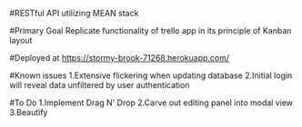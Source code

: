 #RESTful API utilizing MEAN stack

#Primary Goal
Replicate functionality of trello app in its principle of Kanban layout

#Deployed at
https://stormy-brook-71268.herokuapp.com/

#Known issues
 1.Extensive flickering when updating database
 2.Initial login will reveal data unfiltered by user authentication

#To Do
 1.Implement Drag N' Drop
 2.Carve out editing panel into modal view
 3.Beautify
